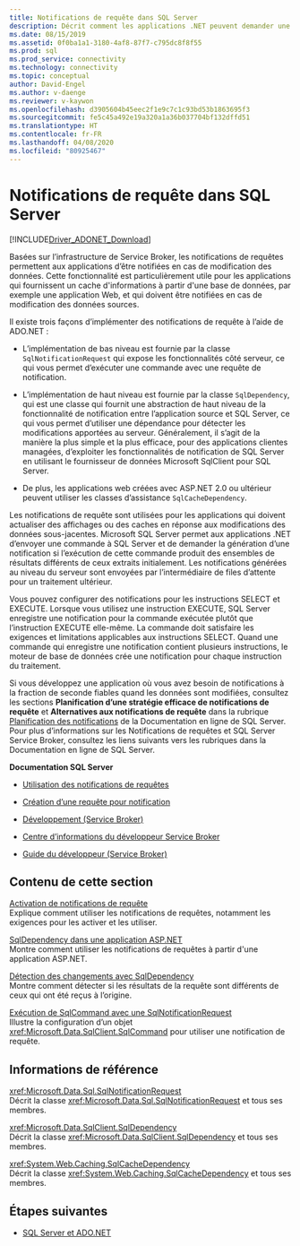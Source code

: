 ```yaml
---
title: Notifications de requête dans SQL Server
description: Décrit comment les applications .NET peuvent demander une notification à partir de SQL Server lorsque les données sont modifiées.
ms.date: 08/15/2019
ms.assetid: 0f0ba1a1-3180-4af8-87f7-c795dc8f8f55
ms.prod: sql
ms.prod_service: connectivity
ms.technology: connectivity
ms.topic: conceptual
author: David-Engel
ms.author: v-daenge
ms.reviewer: v-kaywon
ms.openlocfilehash: d3905604b45eec2f1e9c7c1c93bd53b1863695f3
ms.sourcegitcommit: fe5c45a492e19a320a1a36b037704bf132dffd51
ms.translationtype: HT
ms.contentlocale: fr-FR
ms.lasthandoff: 04/08/2020
ms.locfileid: "80925467"
---
```

# <a name="query-notifications-in-sql-server"></a>Notifications de requête dans SQL Server

[!INCLUDE[Driver_ADONET_Download](../../../includes/driver_adonet_download.md)]

Basées sur l’infrastructure de Service Broker, les notifications de requêtes permettent aux applications d’être notifiées en cas de modification des données. Cette fonctionnalité est particulièrement utile pour les applications qui fournissent un cache d'informations à partir d'une base de données, par exemple une application Web, et qui doivent être notifiées en cas de modification des données sources.  
  
Il existe trois façons d’implémenter des notifications de requête à l’aide de ADO.NET :  
  
- L’implémentation de bas niveau est fournie par la classe `SqlNotificationRequest` qui expose les fonctionnalités côté serveur, ce qui vous permet d’exécuter une commande avec une requête de notification.  
  
- L’implémentation de haut niveau est fournie par la classe `SqlDependency`, qui est une classe qui fournit une abstraction de haut niveau de la fonctionnalité de notification entre l’application source et SQL Server, ce qui vous permet d’utiliser une dépendance pour détecter les modifications apportées au serveur. Généralement, il s’agit de la manière la plus simple et la plus efficace, pour des applications clientes managées, d’exploiter les fonctionnalités de notification de SQL Server en utilisant le fournisseur de données Microsoft SqlClient pour SQL Server.  
  
- De plus, les applications web créées avec ASP.NET 2.0 ou ultérieur peuvent utiliser les classes d’assistance `SqlCacheDependency`.  
  
Les notifications de requête sont utilisées pour les applications qui doivent actualiser des affichages ou des caches en réponse aux modifications des données sous-jacentes. Microsoft SQL Server permet aux applications .NET d’envoyer une commande à SQL Server et de demander la génération d’une notification si l’exécution de cette commande produit des ensembles de résultats différents de ceux extraits initialement. Les notifications générées au niveau du serveur sont envoyées par l’intermédiaire de files d’attente pour un traitement ultérieur.  
  
Vous pouvez configurer des notifications pour les instructions SELECT et EXECUTE. Lorsque vous utilisez une instruction EXECUTE, SQL Server enregistre une notification pour la commande exécutée plutôt que l’instruction EXECUTE elle-même. La commande doit satisfaire les exigences et limitations applicables aux instructions SELECT. Quand une commande qui enregistre une notification contient plusieurs instructions, le moteur de base de données crée une notification pour chaque instruction du traitement.  
  
Si vous développez une application où vous avez besoin de notifications à la fraction de seconde fiables quand les données sont modifiées, consultez les sections **Planification d’une stratégie efficace de notifications de requête** et **Alternatives aux notifications de requête** dans la rubrique [Planification des notifications](https://go.microsoft.com/fwlink/?LinkId=211984) de la Documentation en ligne de SQL Server. Pour plus d’informations sur les Notifications de requêtes et SQL Server Service Broker, consultez les liens suivants vers les rubriques dans la Documentation en ligne de SQL Server.  
  
**Documentation SQL Server**  
  
- [Utilisation des notifications de requêtes](https://docs.microsoft.com/previous-versions/sql/sql-server-2008-r2/ms175110(v=sql.105))  
  
- [Création d’une requête pour notification](https://docs.microsoft.com/previous-versions/sql/sql-server-2008-r2/ms181122(v=sql.105))  
  
- [Développement (Service Broker)](https://docs.microsoft.com/previous-versions/sql/sql-server-2008-r2/bb522889(v=sql.105))  
  
- [Centre d’informations du développeur Service Broker](https://docs.microsoft.com/previous-versions/sql/sql-server-2008-r2/ms166100(v=sql.105))  
  
- [Guide du développeur (Service Broker)](https://docs.microsoft.com/previous-versions/sql/sql-server-2008-r2/bb522908(v=sql.105))  
  
## <a name="in-this-section"></a>Contenu de cette section  
[Activation de notifications de requête](enable-query-notifications.md)  
Explique comment utiliser les notifications de requêtes, notamment les exigences pour les activer et les utiliser.  
  
[SqlDependency dans une application ASP.NET](sqldependency-aspnet-app.md)  
Montre comment utiliser les notifications de requêtes à partir d'une application ASP.NET.  
  
[Détection des changements avec SqlDependency](detect-changes-sqldependency.md)  
Montre comment détecter si les résultats de la requête sont différents de ceux qui ont été reçus à l’origine.  
  
[Exécution de SqlCommand avec une SqlNotificationRequest](sqlcommand-execution-sqlnotificationrequest.md)  
Illustre la configuration d’un objet <xref:Microsoft.Data.SqlClient.SqlCommand> pour utiliser une notification de requête.  
  
## <a name="reference"></a>Informations de référence  
<xref:Microsoft.Data.Sql.SqlNotificationRequest>  
Décrit la classe <xref:Microsoft.Data.Sql.SqlNotificationRequest> et tous ses membres.  
  
<xref:Microsoft.Data.SqlClient.SqlDependency>  
Décrit la classe <xref:Microsoft.Data.SqlClient.SqlDependency> et tous ses membres.  
  
<xref:System.Web.Caching.SqlCacheDependency>  
Décrit la classe <xref:System.Web.Caching.SqlCacheDependency> et tous ses membres.  
  
## <a name="next-steps"></a>Étapes suivantes
- [SQL Server et ADO.NET](index.md)
